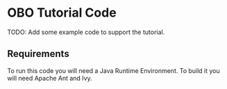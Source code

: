 # OBO Tutorial Code

TODO: Add some example code to support the tutorial.


## Requirements

To run this code you will need a Java Runtime Environment. To build it you will need Apache Ant and Ivy.

